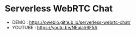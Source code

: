 # Serverless WebRTC Chat

* DEMO : https://owebio.github.io/serverless-webrtc-chat/
* YOUTUBE : https://youtu.be/NEuialr6F5A